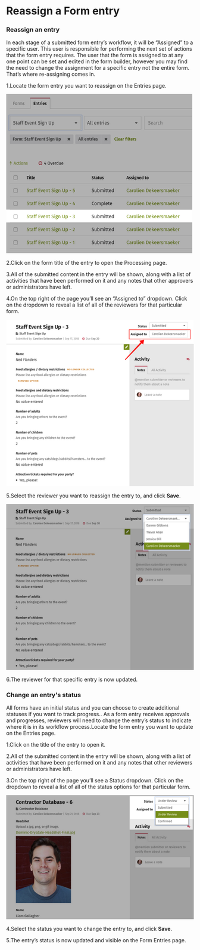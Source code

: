 # Reassign a Form entry



### Reassign an entry

In each stage of a submitted form entry’s workflow, it will be “Assigned” to a specific user. This user is responsible for performing the next set of actions that the form entry requires. The user that the form is assigned to at any one point can be set and edited in the form builder, however you may find the need to change the assignment for a specific entry not the entire form. That’s where re-assigning comes in.

1.Locate the form entry you want to reassign on the Entries page. 

![](../../../.gitbook/assets/1%20%2836%29.png)



2.Click on the form title of the entry to open the Processing page.

3.All of the submitted content in the entry will be shown, along with a list of activities that have been performed on it and any notes that other approvers or administrators have left.

4.On the top right of the page you’ll see an “Assigned to” dropdown. Click on the dropdown to reveal a list of all of the reviewers for that particular form.

![](../../../.gitbook/assets/2%20%2825%29.png)

5.Select the reviewer you want to reassign the entry to, and click **Save**.

![](../../../.gitbook/assets/3%20%281%29.png)



6.The reviewer for that specific entry is now updated.

### Change an entry's status

All forms have an initial status and you can choose to create additional statuses if you want to track progress.. As a form entry receives approvals and progresses, reviewers will need to change the entry’s status to indicate where it is in its workflow process.Locate the form entry you want to update on the Entries page.  
 

1.Click on the title of the entry to open it.

2.All of the submitted content in the entry will be shown, along with a list of activities that have been performed on it and any notes that other reviewers or administrators have left.

3.On the top right of the page you’ll see a Status dropdown. Click on the dropdown to reveal a list of all of the status options for that particular form.

![](../../../.gitbook/assets/4%20%283%29.png)



4.Select the status you want to change the entry to, and click **Save**.

5.The entry’s status is now updated and visible on the Form Entries page.

